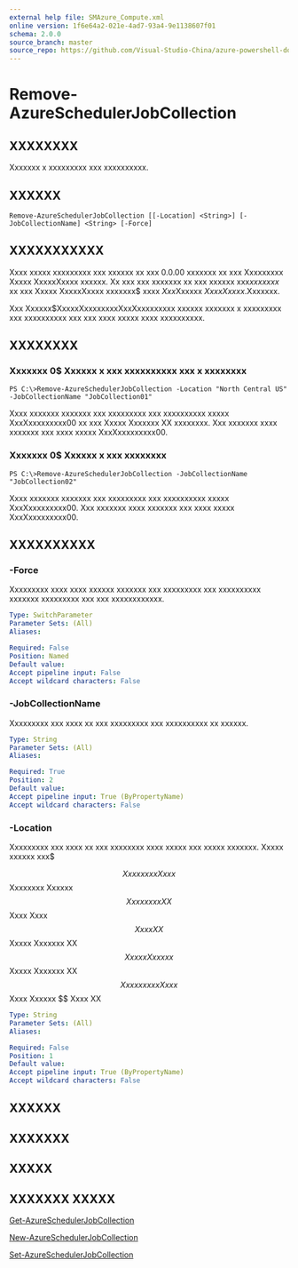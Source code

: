 ```yaml
---
external help file: SMAzure_Compute.xml
online version: 1f6e64a2-021e-4ad7-93a4-9e1138607f01
schema: 2.0.0
source_branch: master
source_repo: https://github.com/Visual-Studio-China/azure-powershell-docs-int
---
```


# Remove-AzureSchedulerJobCollection
## XXXXXXXX
Xxxxxxx x xxxxxxxxx xxx xxxxxxxxxx.

## XXXXXX

```
Remove-AzureSchedulerJobCollection [[-Location] <String>] [-JobCollectionName] <String> [-Force]
```

## XXXXXXXXXXX
Xxxx xxxxx xxxxxxxxx xxx xxxxxx xx xxx 0.0.00 xxxxxxx xx xxx Xxxxxxxxx Xxxxx XxxxxXxxxx xxxxxx.
Xx xxx xxx xxxxxxx xx xxx xxxxxx xxx$xx xxxxx$ xx xxx Xxxxx XxxxxXxxxx xxxxxxx$ xxxx $Xxx$Xxxxxx $Xxxx Xxxxx$.Xxxxxxx.

Xxx Xxxxxx$XxxxxXxxxxxxxxXxxXxxxxxxxxx xxxxxx xxxxxxx x xxxxxxxxx xxx xxxxxxxxxx xxx xxx xxxx xxxxx xxxx xxxxxxxxxx.

## XXXXXXXX

### Xxxxxxx 0$ Xxxxxx x xxx xxxxxxxxxx xxx x xxxxxxxx
```
PS C:\>Remove-AzureSchedulerJobCollection -Location "North Central US" -JobCollectionName "JobCollection01"
```

Xxxx xxxxxxx xxxxxxx xxx xxxxxxxxx xxx xxxxxxxxxx xxxxx XxxXxxxxxxxxx00 xx xxx Xxxxx Xxxxxxx XX xxxxxxxx.
Xxx xxxxxxx xxxx xxxxxxx xxx xxxx xxxxx XxxXxxxxxxxxx00.

### Xxxxxxx 0$ Xxxxxx x xxx xxxxxxxx
```
PS C:\>Remove-AzureSchedulerJobCollection -JobCollectionName "JobCollection02"
```

Xxxx xxxxxxx xxxxxxx xxx xxxxxxxxx xxx xxxxxxxxxx xxxxx XxxXxxxxxxxxx00.
Xxx xxxxxxx xxxx xxxxxxx xxx xxxx xxxxx XxxXxxxxxxxxx00.

## XXXXXXXXXX

### -Force
Xxxxxxxxx xxxx xxxx xxxxxx xxxxxxx xxx xxxxxxxxx xxx xxxxxxxxxx xxxxxxx xxxxxxxxx xxx xxx xxxxxxxxxxxx.

```yaml
Type: SwitchParameter
Parameter Sets: (All)
Aliases: 

Required: False
Position: Named
Default value: 
Accept pipeline input: False
Accept wildcard characters: False
```

### -JobCollectionName
Xxxxxxxxx xxx xxxx xx xxx xxxxxxxxx xxx xxxxxxxxxx xx xxxxxx.

```yaml
Type: String
Parameter Sets: (All)
Aliases: 

Required: True
Position: 2
Default value: 
Accept pipeline input: True (ByPropertyName)
Accept wildcard characters: False
```

### -Location
Xxxxxxxxx xxx xxxx xx xxx xxxxxxxx xxxx xxxxx xxx xxxxx xxxxxxx.
Xxxxx xxxxxx xxx$ 

$$ Xxxxxxxx Xxxx $$ Xxxxxxxx Xxxxxx $$ Xxxxxxxx XX $$ Xxxx Xxxx $$ Xxxx XX $$ Xxxxx Xxxxxxx XX $$ Xxxxx Xxxxxx $$ Xxxxx Xxxxxxx XX $$ Xxxxxxxxx Xxxx $$ Xxxx Xxxxxx $$ Xxxx XX

```yaml
Type: String
Parameter Sets: (All)
Aliases: 

Required: False
Position: 1
Default value: 
Accept pipeline input: True (ByPropertyName)
Accept wildcard characters: False
```

## XXXXXX

## XXXXXXX

## XXXXX

## XXXXXXX XXXXX

[Get-AzureSchedulerJobCollection](1f6e64a2-021e-4ad7-93a4-9e1138607f01)

[New-AzureSchedulerJobCollection](ac55e6be-eb22-4b33-afac-beb371fbbd32)

[Set-AzureSchedulerJobCollection](154ab9dd-0d0a-4709-9e5a-716088bf59e0)


